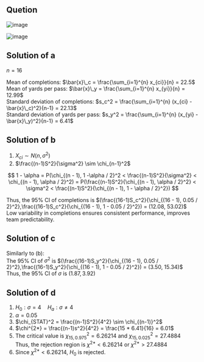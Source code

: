 ## Quetion

![image](https://github.com/user-attachments/assets/a3ae6c22-0ca6-4e89-a326-f8be7f44eec7)

![image](https://github.com/user-attachments/assets/5c323c17-bcdf-47f8-82b0-b5ee77a1d44d)

## Solution of a
$n=16$

Mean of completions: $\bar{x}\_c = \frac{\sum_{i=1}^{n} x_{ci}}{n} = 22.5$  
Mean of yards per pass: $\bar{x}\_y = \frac{\sum_{i=1}^{n} x_{yi}}{n} = 12.99$  
Standard deviation of completions: $s_c^2 = \frac{\sum_{i=1}^{n} (x_{ci} - \bar{x}\_c)^2}{n-1} = 22.13$  
Standard deviation of yards per pass: $s_y^2 = \frac{\sum_{i=1}^{n} (x_{yi} - \bar{x}\_y)^2}{n-1} = 6.41$  

## Solution of b
1. $X_{ci} \sim N(n, \sigma^2)$
2. $\frac{(n-1)S^2}{\sigma^2} \sim \chi_{n-1}^2$

$$
1 - \alpha = P(\chi_{(n - 1), 1 -\alpha / 2}^2 < \frac{(n-1)S^2}{\sigma^2} < \chi_{(n - 1), \alpha / 2}^2) = 
P(\frac{(n-1)S^2}{\chi_{(n - 1), \alpha / 2}^2} < \sigma^2 < \frac{(n-1)S^2}{\chi_{(n - 1), 1 - \alpha / 2}^2})
$$

Thus, the 95% CI of completions is $(\frac{(16-1)S_c^2}{\chi_{(16 - 1), 0.05 / 2}^2},\frac{(16-1)S_c^2}{\chi_{(16 - 1), 1 - 0.05 / 2}^2}) = (12.08, 53.02)$  
Low variability in completions ensures consistent performance, improves team predictability.

## Solution of c
Similarly to (b):  
The 95% CI of $\sigma^2$ is $(\frac{(16-1)S_y^2}{\chi_{(16 - 1), 0.05 / 2}^2},\frac{(16-1)S_y^2}{\chi_{(16 - 1), 1 - 0.05 / 2}^2}) = (3.50, 15.34)$  
Thus, the 95% CI of $\sigma$ is $(1.87, 3.92)$  

## Solution of d
1. $H_0: \sigma = 4 \quad H_a: \sigma \neq 4$
2. $\alpha = 0.05$
3. $\chi_{STAT}^2 = \frac{(n-1)S^2}{4^2} \sim \chi_{(n-1)}^2$
4. $\chi^{2*} = \frac{(n-1)s^2}{4^2} = \frac{15 * 6.41}{16} = 6.01$
5. The critical value is $\chi_{15,0.975}^2 = 6.26214$ and $\chi_{15,0.025}^2 = 27.4884$  
Thus, the rejection region is $\chi^{2*} < 6.26214$ or $\chi^{2*} > 27.4884$
6. Since $\chi^{2*} < 6.26214$, $H_0$ is rejected.
